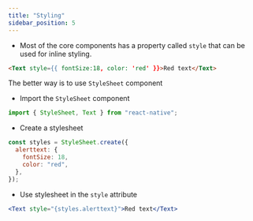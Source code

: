 ```yaml
---
title: "Styling"
sidebar_position: 5
---
```

- Most of the core components has a property called `style` that can be used for inline styling.

```html
<Text style={{ fontSize:18, color: 'red' }}>Red text</Text>
```

The better way is to use `StyleSheet` component

- Import the `StyleSheet` component

```js
import { StyleSheet, Text } from "react-native";
```

- Create a stylesheet

```js
const styles = StyleSheet.create({
  alerttext: {
    fontSize: 18,
    color: "red",
  },
});
```

- Use stylesheet in the `style` attribute

```jsx
<Text style="{styles.alerttext}">Red text</Text>
```
